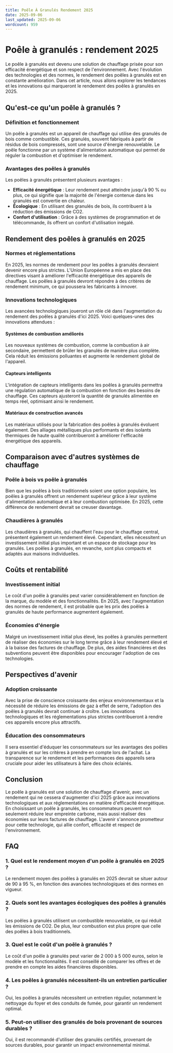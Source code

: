 ```yaml
---
title: Poêle À Granulés Rendement 2025
date: 2025-09-06
last_updated: 2025-09-06
wordcount: 959
---
```


# Poêle à granulés : rendement 2025

Le poêle à granulés est devenu une solution de chauffage prisée pour son efficacité énergétique et son respect de l'environnement. Avec l'évolution des technologies et des normes, le rendement des poêles à granulés est en constante amélioration. Dans cet article, nous allons explorer les tendances et les innovations qui marqueront le rendement des poêles à granulés en 2025.

## Qu'est-ce qu'un poêle à granulés ?

### Définition et fonctionnement

Un poêle à granulés est un appareil de chauffage qui utilise des granulés de bois comme combustible. Ces granulés, souvent fabriqués à partir de résidus de bois compressés, sont une source d'énergie renouvelable. Le poêle fonctionne par un système d'alimentation automatique qui permet de réguler la combustion et d'optimiser le rendement.

### Avantages des poêles à granulés

Les poêles à granulés présentent plusieurs avantages :

- **Efficacité énergétique** : Leur rendement peut atteindre jusqu'à 90 % ou plus, ce qui signifie que la majorité de l'énergie contenue dans les granulés est convertie en chaleur.
- **Écologique** : En utilisant des granulés de bois, ils contribuent à la réduction des émissions de CO2.
- **Confort d'utilisation** : Grâce à des systèmes de programmation et de télécommande, ils offrent un confort d'utilisation inégalé.

## Rendement des poêles à granulés en 2025

### Normes et réglementations

En 2025, les normes de rendement pour les poêles à granulés devraient devenir encore plus strictes. L'Union Européenne a mis en place des directives visant à améliorer l'efficacité énergétique des appareils de chauffage. Les poêles à granulés devront répondre à des critères de rendement minimum, ce qui poussera les fabricants à innover.

### Innovations technologiques

Les avancées technologiques joueront un rôle clé dans l'augmentation du rendement des poêles à granulés d'ici 2025. Voici quelques-unes des innovations attendues :

#### Systèmes de combustion améliorés

Les nouveaux systèmes de combustion, comme la combustion à air secondaire, permettent de brûler les granulés de manière plus complète. Cela réduit les émissions polluantes et augmente le rendement global de l'appareil.

#### Capteurs intelligents

L'intégration de capteurs intelligents dans les poêles à granulés permettra une régulation automatique de la combustion en fonction des besoins de chauffage. Ces capteurs ajusteront la quantité de granulés alimentée en temps réel, optimisant ainsi le rendement.

#### Matériaux de construction avancés

Les matériaux utilisés pour la fabrication des poêles à granulés évoluent également. Des alliages métalliques plus performants et des isolants thermiques de haute qualité contribueront à améliorer l'efficacité énergétique des appareils.

## Comparaison avec d'autres systèmes de chauffage

### Poêle à bois vs poêle à granulés

Bien que les poêles à bois traditionnels soient une option populaire, les poêles à granulés offrent un rendement supérieur grâce à leur système d'alimentation automatique et à leur combustion optimisée. En 2025, cette différence de rendement devrait se creuser davantage.

### Chaudières à granulés

Les chaudières à granulés, qui chauffent l'eau pour le chauffage central, présentent également un rendement élevé. Cependant, elles nécessitent un investissement initial plus important et un espace de stockage pour les granulés. Les poêles à granulés, en revanche, sont plus compacts et adaptés aux maisons individuelles.

## Coûts et rentabilité

### Investissement initial

Le coût d'un poêle à granulés peut varier considérablement en fonction de la marque, du modèle et des fonctionnalités. En 2025, avec l'augmentation des normes de rendement, il est probable que les prix des poêles à granulés de haute performance augmentent également.

### Économies d'énergie

Malgré un investissement initial plus élevé, les poêles à granulés permettent de réaliser des économies sur le long terme grâce à leur rendement élevé et à la baisse des factures de chauffage. De plus, des aides financières et des subventions peuvent être disponibles pour encourager l'adoption de ces technologies.

## Perspectives d'avenir

### Adoption croissante

Avec la prise de conscience croissante des enjeux environnementaux et la nécessité de réduire les émissions de gaz à effet de serre, l'adoption des poêles à granulés devrait continuer à croître. Les innovations technologiques et les réglementations plus strictes contribueront à rendre ces appareils encore plus attractifs.

### Éducation des consommateurs

Il sera essentiel d'éduquer les consommateurs sur les avantages des poêles à granulés et sur les critères à prendre en compte lors de l'achat. La transparence sur le rendement et les performances des appareils sera cruciale pour aider les utilisateurs à faire des choix éclairés.

## Conclusion

Le poêle à granulés est une solution de chauffage d'avenir, avec un rendement qui ne cessera d'augmenter d'ici 2025 grâce aux innovations technologiques et aux réglementations en matière d'efficacité énergétique. En choisissant un poêle à granulés, les consommateurs peuvent non seulement réduire leur empreinte carbone, mais aussi réaliser des économies sur leurs factures de chauffage. L'avenir s'annonce prometteur pour cette technologie, qui allie confort, efficacité et respect de l'environnement.

## FAQ

### 1. Quel est le rendement moyen d'un poêle à granulés en 2025 ?

Le rendement moyen des poêles à granulés en 2025 devrait se situer autour de 90 à 95 %, en fonction des avancées technologiques et des normes en vigueur.

### 2. Quels sont les avantages écologiques des poêles à granulés ?

Les poêles à granulés utilisent un combustible renouvelable, ce qui réduit les émissions de CO2. De plus, leur combustion est plus propre que celle des poêles à bois traditionnels.

### 3. Quel est le coût d'un poêle à granulés ?

Le coût d'un poêle à granulés peut varier de 2 000 à 5 000 euros, selon le modèle et les fonctionnalités. Il est conseillé de comparer les offres et de prendre en compte les aides financières disponibles.

### 4. Les poêles à granulés nécessitent-ils un entretien particulier ?

Oui, les poêles à granulés nécessitent un entretien régulier, notamment le nettoyage du foyer et des conduits de fumée, pour garantir un rendement optimal.

### 5. Peut-on utiliser des granulés de bois provenant de sources durables ?

Oui, il est recommandé d'utiliser des granulés certifiés, provenant de sources durables, pour garantir un impact environnemental minimal.